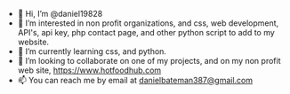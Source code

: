 - 👋 Hi, I’m @daniel19828
- 👀 I’m interested in non profit organizations, and css, web development, API's, api key, php contact page, and other python script to add to my website.
- 🌱 I’m currently learning css, and python.
- 💞️ I’m looking to collaborate on one of my projects, and on my non profit web site, https://www.hotfoodhub.com
- 📫 You can reach me by email at danielbateman387@gmail.com

<!---
daniel19828/daniel19828 is a ✨ special ✨ repository because its `README.md` (this file) appears on your GitHub profile.
You can click the Preview link to take a look at your changes.
--->
